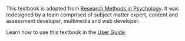 <i-image src="/images/itell.svg" alt="iTELL logo" width="180" height="180" expandable="false" priority="true">
</i-image>

This textbook is adopted from [Research Methods in Psychology](https://kpu.pressbooks.pub/psychmethods4e/). It was redesigned by a team comprised of subject matter expert,
content and assessment developer, multimedia and web developer.

Learn how to use this textbook in the <a href="/guide">User Guide</a>.
